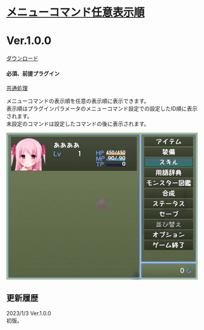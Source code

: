 # [メニューコマンド任意表示順](https://raw.githubusercontent.com/nuun888/MZ/master/NUUN_MenuCommandDisplayOrder.js)
# Ver.1.0.0
[ダウンロード](https://raw.githubusercontent.com/nuun888/MZ/master/NUUN_MenuCommandDisplayOrder.js)
#### 必須、前提プラグイン
[共通処理](https://github.com/nuun888/MZ/blob/master/README/Base.md)   

メニューコマンドの表示順を任意の表示順に表示できます。  
表示順はプラグインパラメータのメニューコマンド設定での設定したID順に表示されます。  
未設定のコマンドは設定したコマンドの後に表示されます。  

![画像](img/MenuCommandDisplayOrder1.png)   

## 更新履歴
2023/1/3 Ver.1.0.0  
初版。  
